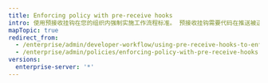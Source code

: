 ```yaml
---
title: Enforcing policy with pre-receive hooks
intro: 使用预接收挂钩在您的组织内强制实施工作流程标准。 预接收挂钩需要代码在推送被送入仓库之前传递一组预定义的质量检查。
mapTopic: true
redirect_from:
  - /enterprise/admin/developer-workflow/using-pre-receive-hooks-to-enforce-policy
  - /enterprise/admin/policies/enforcing-policy-with-pre-receive-hooks
versions:
  enterprise-server: '*'
---
```


